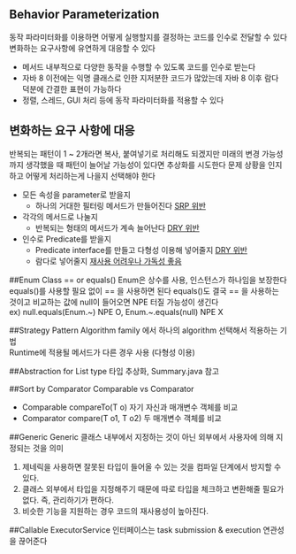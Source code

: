 ## Behavior Parameterization
동작 파라미터화를 이용하면 어떻게 실행할지를 결정하는 코드를 인수로 전달할 수 있다
<br>변화하는 요구사항에 유연하게 대응할 수 있다
- 메서드 내부적으로 다양한 동작을 수행할 수 있도록 코드를 인수로 받는다
- 자바 8 이전에는 익명 클래스로 인한 지저분한 코드가 많았는데 자바 8 이후 람다 덕분에 간결한 표현이 가능하다
- 정렬, 스레드, GUI 처리 등에 동작 파라미터화를 적용할 수 있다

## 변화하는 요구 사항에 대응
반복되는 패턴이 1 ~ 2개라면 복사, 붙여넣기로 처리해도 되겠지만 미래의 변경 가능성까지 생각했을 때 패턴이 늘어날 가능성이 있다면 추상화를 시도한다 문제 상황을 인지하고 어떻게 처리하는게 나을지 선택해야 한다 
- 모든 속성을 parameter로 받을지 
  - 하나의 거대한 필터링 메서드가 만들어진다 <u>SRP 위반</u>
- 각각의 메서드로 나눌지 
  - 반복되는 형태의 메서드가 계속 늘어난다 <u>DRY 위반</u>
- 인수로 Predicate를 받을지 
  - Predicate interface를 만들고 다형성 이용해 넣어줄지 <u>DRY 위반</u>
  - 람다로 넣어줄지 <u>재사용 어려우나 가독성 좋음</u>

##Enum Class  == or equals()
Enum은 상수를 사용, 인스턴스가 하나임을 보장한다 equals()를 사용할 필요 없이 == 을 사용하면 된다 equals()도 결국 == 을 사용하는 것이고 비교하는 값에 null이 들어오면 NPE 터질 가능성이 생긴다
<br>ex) null.equals(Enum.~) NPE O, Enum.~.equals(null) NPE X

##Strategy Pattern
Algorithm family 에서 하나의 algorithm 선택해서 적용하는 기법
<br>Runtime에 적용될 메서드가 다른 경우 사용 (다형성 이용)

##Abstraction for List type
타입 추상화, Summary.java 참고

##Sort by Comparator
Comparable vs Comparator
- Comparable compareTo(T o) 자기 자신과 매개변수 객체를 비교 
- Comparator compare(T o1, T o2) 두 매개변수 객체를 비교

##Generic
Generic 클래스 내부에서 지정하는 것이 아닌 외부에서 사용자에 의해 지정되는 것을 의미
1. 제네릭을 사용하면 잘못된 타입이 들어올 수 있는 것을 컴파일 단계에서 방지할 수 있다.
2. 클래스 외부에서 타입을 지정해주기 때문에 따로 타입을 체크하고 변환해줄 필요가 없다. 즉, 관리하기가 편하다.
3. 비슷한 기능을 지원하는 경우 코드의 재사용성이 높아진다.

##Callable
ExecutorService 인터페이스는 task submission & execution 연관성을 끊어준다